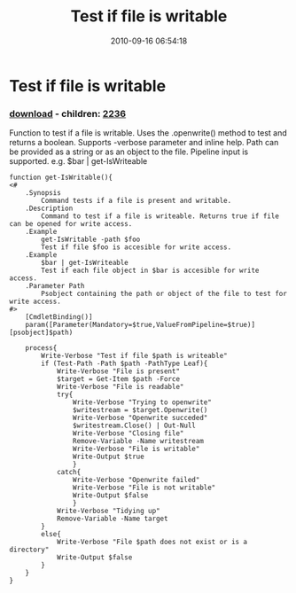 ﻿---
pid:            2235
poster:         JimbobNet
title:          Test if file is writable
date:           2010-09-16 06:54:18
format:         posh
parent:         0
parent:         0
children:       2236
---

# Test if file is writable

### [download](2235.ps1) - children: [2236](2236.md)

Function to test if a file is writable. Uses the .openwrite() method to test and returns a boolean.
Supports -verbose parameter and inline help.
Path can be provided as a string or as an object to the file.
Pipeline input is supported. e.g. $bar | get-IsWriteable


```posh
function get-IsWritable(){
<#
    .Synopsis
        Command tests if a file is present and writable.
    .Description
        Command to test if a file is writeable. Returns true if file can be opened for write access.
    .Example
        get-IsWritable -path $foo
		Test if file $foo is accesible for write access.
	.Example
        $bar | get-IsWriteable
		Test if each file object in $bar is accesible for write access.
	.Parameter Path
        Psobject containing the path or object of the file to test for write access.
#>
	[CmdletBinding()]
	param([Parameter(Mandatory=$true,ValueFromPipeline=$true)][psobject]$path)
	
	process{
		Write-Verbose "Test if file $path is writeable"
		if (Test-Path -Path $path -PathType Leaf){
			Write-Verbose "File is present"
			$target = Get-Item $path -Force
			Write-Verbose "File is readable"
			try{
				Write-Verbose "Trying to openwrite"	
				$writestream = $target.Openwrite()
				Write-Verbose "Openwrite succeded"	
				$writestream.Close() | Out-Null
				Write-Verbose "Closing file"				
				Remove-Variable -Name writestream
				Write-Verbose "File is writable"
				Write-Output $true
				}
			catch{
				Write-Verbose "Openwrite failed"
				Write-Verbose "File is not writable"
				Write-Output $false
				}
			Write-Verbose "Tidying up"
			Remove-Variable -Name target
		}
		else{
			Write-Verbose "File $path does not exist or is a directory"
			Write-Output $false
		}
	}
}
```
